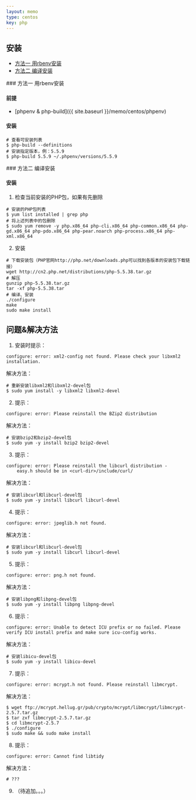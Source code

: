 ```yaml
---
layout: memo
type: centos
key: php
---
```


## 安装

- [方法一 用rbenv安装](#rbenv)
- [方法二 编译安装](#build)

<div id="rbenv"></div>
### 方法一 用rbenv安装

#### 前提
- [phpenv & php-build]({{ site.baseurl }}/memo/centos/phpenv)

#### 安装
```shell
# 查看可安装列表
$ php-build --definitions
# 安装指定版本，例：5.5.9
$ php-build 5.5.9 ~/.phpenv/versions/5.5.9
```

<div id="build"></div>
### 方法二 编译安装

#### 安装
1. 检查当前安装的PHP包，如果有先删除
```shell
# 安装的PHP包列表
$ yum list installed | grep php
# 将上述列表中的包删除
$ sudo yum remove -y php.x86_64 php-cli.x86_64 php-common.x86_64 php-gd.x86_64 php-pdo.x86_64 php-pear.noarch php-process.x86_64 php-xml.x86_64
```

2. 安装
```shell
# 下载安装包（PHP官网http://php.net/downloads.php可以找到各版本的安装包下载链接）
wget http://cn2.php.net/distributions/php-5.5.38.tar.gz
# 解压
gunzip php-5.5.38.tar.gz
tar -xf php-5.5.38.tar
# 编译、安装
./configure
make
sudo make install
```

## 问题&解决方法

1. 安装时提示：
```shell
configure: error: xml2-config not found. Please check your libxml2 installation.
```
解决方法：
```shell
# 重新安装libxml2和libxml2-devel包
$ sudo yum install -y libxml2 libxml2-devel
```
2. 提示：
```shell
configure: error: Please reinstall the BZip2 distribution
```
解决方法：
```shell
# 安装bzip2和bzip2-devel包
$ sudo yum -y install bzip2 bzip2-devel
```
3. 提示：
```shell
configure: error: Please reinstall the libcurl distribution -
    easy.h should be in <curl-dir>/include/curl/
```
解决方法：
```shell
# 安装libcurl和libcurl-devel包
$ sudo yum -y install libcurl libcurl-devel
```
4. 提示：
```shell
configure: error: jpeglib.h not found.
```
解决方法：
```shell
# 安装libcurl和libcurl-devel包
$ sudo yum -y install libcurl libcurl-devel
```
5. 提示：
```shell
configure: error: png.h not found.
```
解决方法：
```shell
# 安装libpng和libpng-devel包
$ sudo yum -y install libpng libpng-devel
```
6. 提示：
```shell
configure: error: Unable to detect ICU prefix or no failed. Please verify ICU install prefix and make sure icu-config works.
```
解决方法：
```shell
# 安装libicu-devel包
$ sudo yum -y install libicu-devel
```
7. 提示：
```shell
configure: error: mcrypt.h not found. Please reinstall libmcrypt.
```
解决方法：
```shell
$ wget ftp://mcrypt.hellug.gr/pub/crypto/mcrypt/libmcrypt/libmcrypt-2.5.7.tar.gz
$ tar zxf libmcrypt-2.5.7.tar.gz
$ cd libmcrypt-2.5.7
$ ./configure
$ sudo make && sudo make install
```
8. 提示：
```shell
configure: error: Cannot find libtidy
```
解决方法：
```shell
# ???
```
9. （待追加。。。）
